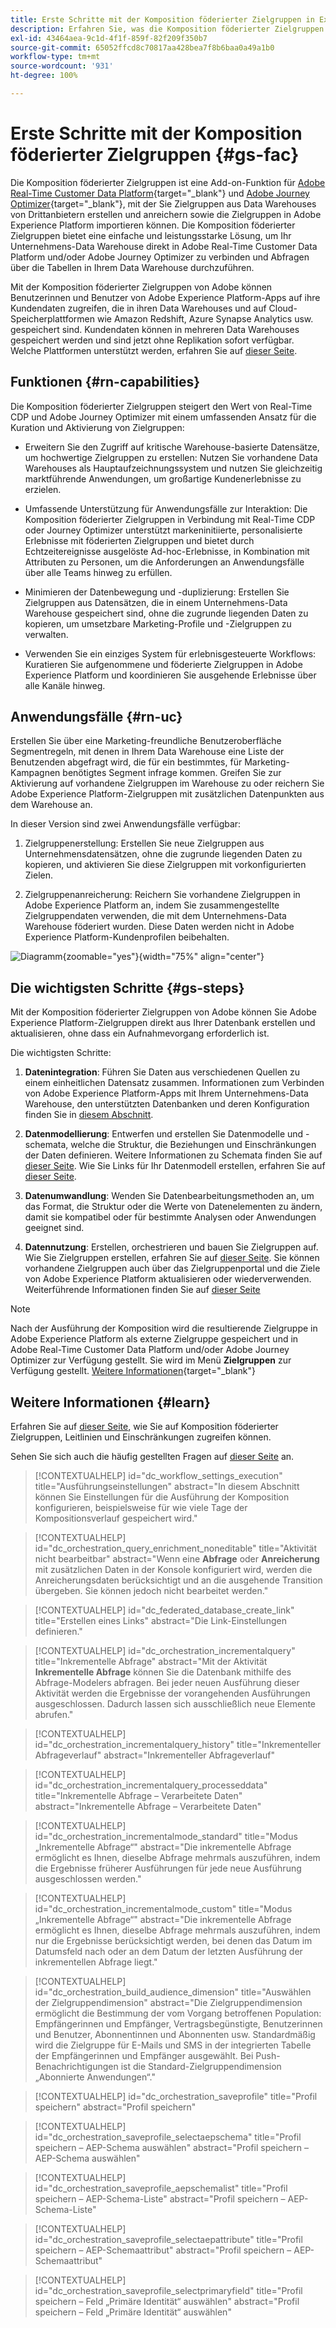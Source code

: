 ```yaml
---
title: Erste Schritte mit der Komposition föderierter Zielgruppen in Experience Platform
description: Erfahren Sie, was die Komposition föderierter Zielgruppen ist und wie Sie diese in Adobe Experience Platform verwenden.
exl-id: 43464aea-9c1d-4f1f-859f-82f209f350b7
source-git-commit: 65052ffcd8c70817aa428bea7f8b6baa0a49a1b0
workflow-type: tm+mt
source-wordcount: '931'
ht-degree: 100%

---
```


# Erste Schritte mit der Komposition föderierter Zielgruppen {#gs-fac}

Die Komposition föderierter Zielgruppen ist eine Add-on-Funktion für [Adobe Real-Time Customer Data Platform](https://experienceleague.adobe.com/de/docs/experience-platform/segmentation/home){target="_blank"} und [Adobe Journey Optimizer](https://experienceleague.adobe.com/de/docs/journey-optimizer/using/ajo-home){target="_blank"}, mit der Sie Zielgruppen aus Data Warehouses von Drittanbietern erstellen und anreichern sowie die Zielgruppen in Adobe Experience Platform importieren können. Die Komposition föderierter Zielgruppen bietet eine einfache und leistungsstarke Lösung, um Ihr Unternehmens-Data Warehouse direkt in Adobe Real-Time Customer Data Platform und/oder Adobe Journey Optimizer zu verbinden und Abfragen über die Tabellen in Ihrem Data Warehouse durchzuführen.

Mit der Komposition föderierter Zielgruppen von Adobe können Benutzerinnen und Benutzer von Adobe Experience Platform-Apps auf ihre Kundendaten zugreifen, die in ihren Data Warehouses und auf Cloud-Speicherplattformen wie Amazon Redshift, Azure Synapse Analytics usw. gespeichert sind. Kundendaten können in mehreren Data Warehouses gespeichert werden und sind jetzt ohne Replikation sofort verfügbar. Welche Plattformen unterstützt werden, erfahren Sie auf [dieser Seite](../connections/federated-db.md#supported-db).

## Funktionen {#rn-capabilities}

Die Komposition föderierter Zielgruppen steigert den Wert von Real-Time CDP und Adobe Journey Optimizer mit einem umfassenden Ansatz für die Kuration und Aktivierung von Zielgruppen:

* Erweitern Sie den Zugriff auf kritische Warehouse-basierte Datensätze, um hochwertige Zielgruppen zu erstellen: Nutzen Sie vorhandene Data Warehouses als Hauptaufzeichnungssystem und nutzen Sie gleichzeitig marktführende Anwendungen, um großartige Kundenerlebnisse zu erzielen.

* Umfassende Unterstützung für Anwendungsfälle zur Interaktion: Die Komposition föderierter Zielgruppen in Verbindung mit Real-Time CDP oder Journey Optimizer unterstützt markeninitiierte, personalisierte Erlebnisse mit föderierten Zielgruppen und bietet durch Echtzeitereignisse ausgelöste Ad-hoc-Erlebnisse, in Kombination mit Attributen zu Personen, um die Anforderungen an Anwendungsfälle über alle Teams hinweg zu erfüllen.

* Minimieren der Datenbewegung und -duplizierung: Erstellen Sie Zielgruppen aus Datensätzen, die in einem Unternehmens-Data Warehouse gespeichert sind, ohne die zugrunde liegenden Daten zu kopieren, um umsetzbare Marketing-Profile und -Zielgruppen zu verwalten.

* Verwenden Sie ein einziges System für erlebnisgesteuerte Workflows: Kuratieren Sie aufgenommene und föderierte Zielgruppen in Adobe Experience Platform und koordinieren Sie ausgehende Erlebnisse über alle Kanäle hinweg.

## Anwendungsfälle {#rn-uc}

Erstellen Sie über eine Marketing-freundliche Benutzeroberfläche Segmentregeln, mit denen in Ihrem Data Warehouse eine Liste der Benutzenden abgefragt wird, die für ein bestimmtes, für Marketing-Kampagnen benötigtes Segment infrage kommen. Greifen Sie zur Aktivierung auf vorhandene Zielgruppen im Warehouse zu oder reichern Sie Adobe Experience Platform-Zielgruppen mit zusätzlichen Datenpunkten aus dem Warehouse an.

In dieser Version sind zwei Anwendungsfälle verfügbar:

1. Zielgruppenerstellung: Erstellen Sie neue Zielgruppen aus Unternehmensdatensätzen, ohne die zugrunde liegenden Daten zu kopieren, und aktivieren Sie diese Zielgruppen mit vorkonfigurierten Zielen.

1. Zielgruppenanreicherung: Reichern Sie vorhandene Zielgruppen in Adobe Experience Platform an, indem Sie zusammengestellte Zielgruppendaten verwenden, die mit dem Unternehmens-Data Warehouse föderiert wurden. Diese Daten werden nicht in Adobe Experience Platform-Kundenprofilen beibehalten.

![Diagramm](assets/fac-use-cases.png){zoomable="yes"}{width="75%" align="center"}

## Die wichtigsten Schritte {#gs-steps}

Mit der Komposition föderierter Zielgruppen von Adobe können Sie Adobe Experience Platform-Zielgruppen direkt aus Ihrer Datenbank erstellen und aktualisieren, ohne dass ein Aufnahmevorgang erforderlich ist.

<!--![diagram](assets/steps-diagram.png){zoomable="yes"}{width="85%" align="center"}-->

Die wichtigsten Schritte:

1. **Datenintegration**: Führen Sie Daten aus verschiedenen Quellen zu einem einheitlichen Datensatz zusammen. Informationen zum Verbinden von Adobe Experience Platform-Apps mit Ihrem Unternehmens-Data Warehouse, den unterstützten Datenbanken und deren Konfiguration finden Sie in [diesem Abschnitt](../connections/federated-db.md).

1. **Datenmodellierung**: Entwerfen und erstellen Sie Datenmodelle und -schemata, welche die Struktur, die Beziehungen und Einschränkungen der Daten definieren. Weitere Informationen zu Schemata finden Sie auf [dieser Seite](../customer/schemas.md). Wie Sie Links für Ihr Datenmodell erstellen, erfahren Sie auf [dieser Seite](../data-management/gs-models.md).

1. **Datenumwandlung**: Wenden Sie Datenbearbeitungsmethoden an, um das Format, die Struktur oder die Werte von Datenelementen zu ändern, damit sie kompatibel oder für bestimmte Analysen oder Anwendungen geeignet sind.

1. **Datennutzung**: Erstellen, orchestrieren und bauen Sie Zielgruppen auf. Wie Sie Zielgruppen erstellen, erfahren Sie auf [dieser Seite](../compositions/gs-compositions.md). Sie können vorhandene Zielgruppen auch über das Zielgruppenportal und die Ziele von Adobe Experience Platform aktualisieren oder wiederverwenden. Weiterführende Informationen finden Sie auf [dieser Seite](../connections/destinations.md)

>[!NOTE]
>
>Nach der Ausführung der Komposition wird die resultierende Zielgruppe in Adobe Experience Platform als externe Zielgruppe gespeichert und in Adobe Real-Time Customer Data Platform und/oder Adobe Journey Optimizer zur Verfügung gestellt. Sie wird im Menü **Zielgruppen** zur Verfügung gestellt. [Weitere Informationen](https://experienceleague.adobe.com/de/docs/experience-platform/segmentation/ui/audience-portal){target="_blank"}

## Weitere Informationen {#learn}

<!-- Workflow + Workflow activities-->


Erfahren Sie auf [dieser Seite](access-prerequisites.md), wie Sie auf Komposition föderierter Zielgruppen, Leitlinien und Einschränkungen zugreifen können.

Sehen Sie sich auch die häufig gestellten Fragen auf [dieser Seite](faq.md) an.


>[!CONTEXTUALHELP]
>id="dc_workflow_settings_execution"
>title="Ausführungseinstellungen"
>abstract="In diesem Abschnitt können Sie Einstellungen für die Ausführung der Komposition konfigurieren, beispielsweise für wie viele Tage der Kompositionsverlauf gespeichert wird."

>[!CONTEXTUALHELP]
>id="dc_orchestration_query_enrichment_noneditable"
>title="Aktivität nicht bearbeitbar"
>abstract="Wenn eine **Abfrage** oder **Anreicherung** mit zusätzlichen Daten in der Konsole konfiguriert wird, werden die Anreicherungsdaten berücksichtigt und an die ausgehende Transition übergeben. Sie können jedoch nicht bearbeitet werden."

<!-- Create a link -->

>[!CONTEXTUALHELP]
>id="dc_federated_database_create_link"
>title="Erstellen eines Links"
>abstract="Die Link-Einstellungen definieren."


<!-- incremental query IDs -->

>[!CONTEXTUALHELP]
>id="dc_orchestration_incrementalquery"
>title="Inkrementelle Abfrage"
>abstract="Mit der Aktivität **Inkrementelle Abfrage** können Sie die Datenbank mithilfe des Abfrage-Modelers abfragen. Bei jeder neuen Ausführung dieser Aktivität werden die Ergebnisse der vorangehenden Ausführungen ausgeschlossen. Dadurch lassen sich ausschließlich neue Elemente abrufen."

>[!CONTEXTUALHELP]
>id="dc_orchestration_incrementalquery_history"
>title="Inkrementeller Abfrageverlauf"
>abstract="Inkrementeller Abfrageverlauf"

>[!CONTEXTUALHELP]
>id="dc_orchestration_incrementalquery_processeddata"
>title="Inkrementelle Abfrage – Verarbeitete Daten"
>abstract="Inkrementelle Abfrage – Verarbeitete Daten"

>[!CONTEXTUALHELP]
>id="dc_orchestration_incrementalmode_standard"
>title="Modus „Inkrementelle Abfrage“"
>abstract="Die inkrementelle Abfrage ermöglicht es Ihnen, dieselbe Abfrage mehrmals auszuführen, indem die Ergebnisse früherer Ausführungen für jede neue Ausführung ausgeschlossen werden."

>[!CONTEXTUALHELP]
>id="dc_orchestration_incrementalmode_custom"
>title="Modus „Inkrementelle Abfrage“"
>abstract="Die inkrementelle Abfrage ermöglicht es Ihnen, dieselbe Abfrage mehrmals auszuführen, indem nur die Ergebnisse berücksichtigt werden, bei denen das Datum im Datumsfeld nach oder an dem Datum der letzten Ausführung der inkrementellen Abfrage liegt."

>[!CONTEXTUALHELP]
>id="dc_orchestration_build_audience_dimension"
>title="Auswählen der Zielgruppendimension"
>abstract="Die Zielgruppendimension ermöglicht die Bestimmung der vom Vorgang betroffenen Population: Empfängerinnen und Empfänger, Vertragsbegünstigte, Benutzerinnen und Benutzer, Abonnentinnen und Abonnenten usw. Standardmäßig wird die Zielgruppe für E-Mails und SMS in der integrierten Tabelle der Empfängerinnen und Empfänger ausgewählt. Bei Push-Benachrichtigungen ist die Standard-Zielgruppendimension „Abonnierte Anwendungen“."


<!-- save profile IDs-->

>[!CONTEXTUALHELP]
>id="dc_orchestration_saveprofile"
>title="Profil speichern"
>abstract="Profil speichern"

>[!CONTEXTUALHELP]
>id="dc_orchestration_saveprofile_selectaepschema"
>title="Profil speichern – AEP-Schema auswählen"
>abstract="Profil speichern – AEP-Schema auswählen"

>[!CONTEXTUALHELP]
>id="dc_orchestration_saveprofile_aepschemalist"
>title="Profil speichern – AEP-Schema-Liste"
>abstract="Profil speichern – AEP-Schema-Liste"

>[!CONTEXTUALHELP]
>id="dc_orchestration_saveprofile_selectaepattribute"
>title="Profil speichern – AEP-Schemaattribut"
>abstract="Profil speichern – AEP-Schemaattribut"

>[!CONTEXTUALHELP]
>id="dc_orchestration_saveprofile_selectprimaryfield"
>title="Profil speichern – Feld „Primäre Identität“ auswählen"
>abstract="Profil speichern – Feld „Primäre Identität“ auswählen"
